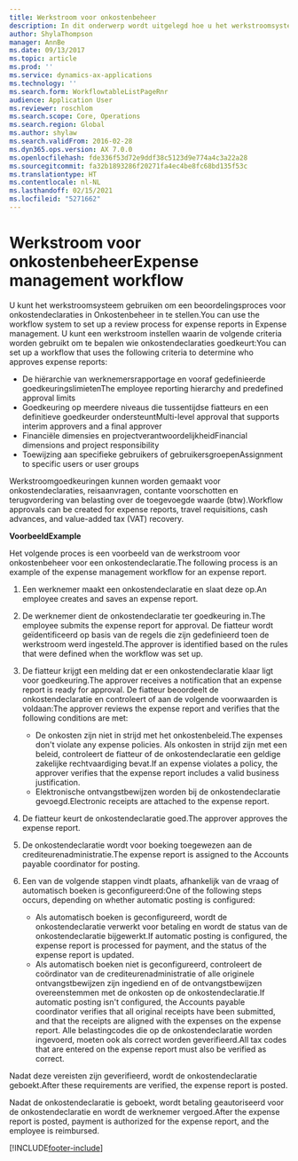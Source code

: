 ```yaml
---
title: Werkstroom voor onkostenbeheer
description: In dit onderwerp wordt uitgelegd hoe u het werkstroomsysteem in Microsoft Dynamics 365 Finance kunt gebruiken voor het instellen van een beoordelingsproces voor onkostendeclaraties in Onkostenbeheer.
author: ShylaThompson
manager: AnnBe
ms.date: 09/13/2017
ms.topic: article
ms.prod: ''
ms.service: dynamics-ax-applications
ms.technology: ''
ms.search.form: WorkflowtableListPageRnr
audience: Application User
ms.reviewer: roschlom
ms.search.scope: Core, Operations
ms.search.region: Global
ms.author: shylaw
ms.search.validFrom: 2016-02-28
ms.dyn365.ops.version: AX 7.0.0
ms.openlocfilehash: fde336f53d72e9ddf38c5123d9e774a4c3a22a28
ms.sourcegitcommit: fa32b1893286f20271fa4ec4be8fc68bd135f53c
ms.translationtype: HT
ms.contentlocale: nl-NL
ms.lasthandoff: 02/15/2021
ms.locfileid: "5271662"
---
```

# <a name="expense-management-workflow"></a><span data-ttu-id="6bee3-103">Werkstroom voor onkostenbeheer</span><span class="sxs-lookup"><span data-stu-id="6bee3-103">Expense management workflow</span></span>

<span data-ttu-id="6bee3-104">U kunt het werkstroomsysteem gebruiken om een beoordelingsproces voor onkostendeclaraties in Onkostenbeheer in te stellen.</span><span class="sxs-lookup"><span data-stu-id="6bee3-104">You can use the workflow system to set up a review process for expense reports in Expense management.</span></span> <span data-ttu-id="6bee3-105">U kunt een werkstroom instellen waarin de volgende criteria worden gebruikt om te bepalen wie onkostendeclaraties goedkeurt:</span><span class="sxs-lookup"><span data-stu-id="6bee3-105">You can set up a workflow that uses the following criteria to determine who approves expense reports:</span></span>

- <span data-ttu-id="6bee3-106">De hiërarchie van werknemersrapportage en vooraf gedefinieerde goedkeuringslimieten</span><span class="sxs-lookup"><span data-stu-id="6bee3-106">The employee reporting hierarchy and predefined approval limits</span></span>
- <span data-ttu-id="6bee3-107">Goedkeuring op meerdere niveaus die tussentijdse fiatteurs en een definitieve goedkeurder ondersteunt</span><span class="sxs-lookup"><span data-stu-id="6bee3-107">Multi-level approval that supports interim approvers and a final approver</span></span>
- <span data-ttu-id="6bee3-108">Financiële dimensies en projectverantwoordelijkheid</span><span class="sxs-lookup"><span data-stu-id="6bee3-108">Financial dimensions and project responsibility</span></span>
- <span data-ttu-id="6bee3-109">Toewijzing aan specifieke gebruikers of gebruikersgroepen</span><span class="sxs-lookup"><span data-stu-id="6bee3-109">Assignment to specific users or user groups</span></span>

<span data-ttu-id="6bee3-110">Werkstroomgoedkeuringen kunnen worden gemaakt voor onkostendeclaraties, reisaanvragen, contante voorschotten en terugvordering van belasting over de toegevoegde waarde (btw).</span><span class="sxs-lookup"><span data-stu-id="6bee3-110">Workflow approvals can be created for expense reports, travel requisitions, cash advances, and value-added tax (VAT) recovery.</span></span>

<span data-ttu-id="6bee3-111">**Voorbeeld**</span><span class="sxs-lookup"><span data-stu-id="6bee3-111">**Example**</span></span>

<span data-ttu-id="6bee3-112">Het volgende proces is een voorbeeld van de werkstroom voor onkostenbeheer voor een onkostendeclaratie.</span><span class="sxs-lookup"><span data-stu-id="6bee3-112">The following process is an example of the expense management workflow for an expense report.</span></span>

1. <span data-ttu-id="6bee3-113">Een werknemer maakt een onkostendeclaratie en slaat deze op.</span><span class="sxs-lookup"><span data-stu-id="6bee3-113">An employee creates and saves an expense report.</span></span>
2. <span data-ttu-id="6bee3-114">De werknemer dient de onkostendeclaratie ter goedkeuring in.</span><span class="sxs-lookup"><span data-stu-id="6bee3-114">The employee submits the expense report for approval.</span></span> <span data-ttu-id="6bee3-115">De fiatteur wordt geïdentificeerd op basis van de regels die zijn gedefinieerd toen de werkstroom werd ingesteld.</span><span class="sxs-lookup"><span data-stu-id="6bee3-115">The approver is identified based on the rules that were defined when the workflow was set up.</span></span>
3. <span data-ttu-id="6bee3-116">De fiatteur krijgt een melding dat er een onkostendeclaratie klaar ligt voor goedkeuring.</span><span class="sxs-lookup"><span data-stu-id="6bee3-116">The approver receives a notification that an expense report is ready for approval.</span></span> <span data-ttu-id="6bee3-117">De fiatteur beoordeelt de onkostendeclaratie en controleert of aan de volgende voorwaarden is voldaan:</span><span class="sxs-lookup"><span data-stu-id="6bee3-117">The approver reviews the expense report and verifies that the following conditions are met:</span></span>

    - <span data-ttu-id="6bee3-118">De onkosten zijn niet in strijd met het onkostenbeleid.</span><span class="sxs-lookup"><span data-stu-id="6bee3-118">The expenses don't violate any expense policies.</span></span> <span data-ttu-id="6bee3-119">Als onkosten in strijd zijn met een beleid, controleert de fiatteur of de onkostendeclaratie een geldige zakelijke rechtvaardiging bevat.</span><span class="sxs-lookup"><span data-stu-id="6bee3-119">If an expense violates a policy, the approver verifies that the expense report includes a valid business justification.</span></span>
    - <span data-ttu-id="6bee3-120">Elektronische ontvangstbewijzen worden bij de onkostendeclaratie gevoegd.</span><span class="sxs-lookup"><span data-stu-id="6bee3-120">Electronic receipts are attached to the expense report.</span></span>

4. <span data-ttu-id="6bee3-121">De fiatteur keurt de onkostendeclaratie goed.</span><span class="sxs-lookup"><span data-stu-id="6bee3-121">The approver approves the expense report.</span></span>
5. <span data-ttu-id="6bee3-122">De onkostendeclaratie wordt voor boeking toegewezen aan de crediteurenadministratie.</span><span class="sxs-lookup"><span data-stu-id="6bee3-122">The expense report is assigned to the Accounts payable coordinator for posting.</span></span>
6. <span data-ttu-id="6bee3-123">Een van de volgende stappen vindt plaats, afhankelijk van de vraag of automatisch boeken is geconfigureerd:</span><span class="sxs-lookup"><span data-stu-id="6bee3-123">One of the following steps occurs, depending on whether automatic posting is configured:</span></span>

    - <span data-ttu-id="6bee3-124">Als automatisch boeken is geconfigureerd, wordt de onkostendeclaratie verwerkt voor betaling en wordt de status van de onkostendeclaratie bijgewerkt.</span><span class="sxs-lookup"><span data-stu-id="6bee3-124">If automatic posting is configured, the expense report is processed for payment, and the status of the expense report is updated.</span></span>
    - <span data-ttu-id="6bee3-125">Als automatisch boeken niet is geconfigureerd, controleert de coördinator van de crediteurenadministratie of alle originele ontvangstbewijzen zijn ingediend en of de ontvangstbewijzen overeenstemmen met de onkosten op de onkostendeclaratie.</span><span class="sxs-lookup"><span data-stu-id="6bee3-125">If automatic posting isn't configured, the Accounts payable coordinator verifies that all original receipts have been submitted, and that the receipts are aligned with the expenses on the expense report.</span></span> <span data-ttu-id="6bee3-126">Alle belastingcodes die op de onkostendeclaratie worden ingevoerd, moeten ook als correct worden geverifieerd.</span><span class="sxs-lookup"><span data-stu-id="6bee3-126">All tax codes that are entered on the expense report must also be verified as correct.</span></span>

<span data-ttu-id="6bee3-127">Nadat deze vereisten zijn geverifieerd, wordt de onkostendeclaratie geboekt.</span><span class="sxs-lookup"><span data-stu-id="6bee3-127">After these requirements are verified, the expense report is posted.</span></span>

<span data-ttu-id="6bee3-128">Nadat de onkostendeclaratie is geboekt, wordt betaling geautoriseerd voor de onkostendeclaratie en wordt de werknemer vergoed.</span><span class="sxs-lookup"><span data-stu-id="6bee3-128">After the expense report is posted, payment is authorized for the expense report, and the employee is reimbursed.</span></span>


[!INCLUDE[footer-include](../includes/footer-banner.md)]